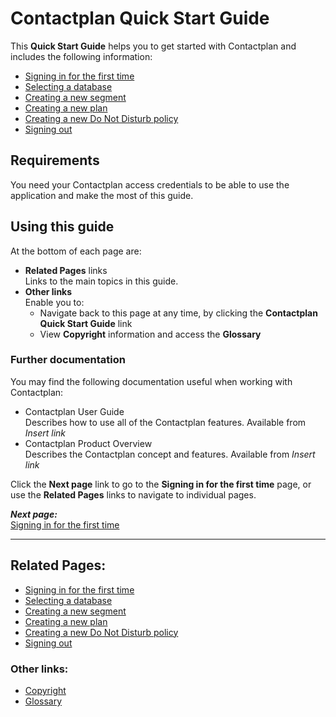 # Contactplan Quick Start Guide


This **Quick Start Guide** helps you to get started with Contactplan and includes the following information:  

* [Signing in for the first time](FirstSignIn.md)  
* [Selecting a database](SelectingDatabase.md)  
* [Creating a new segment](CreatingNewSegment.md)  
* [Creating a new plan](CreatingNewPlan.md)  
* [Creating a new Do Not Disturb policy](CreatingNewDND.md)  
* [Signing out](SigningOut.md)  

## Requirements  

You need your Contactplan access credentials to be able to use the application and make the most of this guide.  

## Using this guide  

At the bottom of each page are:  

- **Related Pages** links  
  Links to the main topics in this guide.     
- **Other links**  
  Enable you to:  
  - Navigate back to this page at any time, by clicking the **Contactplan Quick Start Guide** link
  - View **Copyright** information and access the **Glossary** 

### Further documentation    

You may find the following documentation useful when working with Contactplan:  

* Contactplan User Guide  
  Describes how to use all of the Contactplan features. Available from *Insert link*  
* Contactplan Product Overview  
  Describes the Contactplan concept and features. Available from *Insert link*  

Click the **Next page** link to go to the **Signing in for the first time** page, or use the **Related Pages** links to navigate to individual pages.  

***Next page:***  
[Signing in for the first time](FirstSignIn.md)

----------

## Related Pages:

* [Signing in for the first time](FirstSignIn.md)  
* [Selecting a database](SelectingDatabase.md)  
* [Creating a new segment](CreatingNewSegment.md)  
* [Creating a new plan](CreatingNewPlan.md)  
* [Creating a new Do Not Disturb policy](CreatingNewDND.md)  
* [Signing out](SigningOut.md)  

### Other links:  

* [Copyright](Copyright.md)  
* [Glossary](Glossary.md)  
